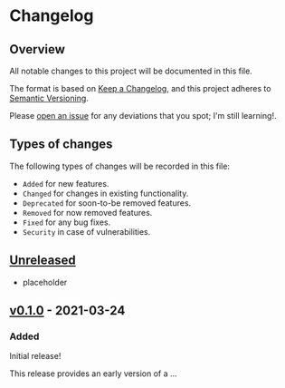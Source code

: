 # Changelog

## Overview

All notable changes to this project will be documented in this file.

The format is based on [Keep a
Changelog](https://keepachangelog.com/en/1.0.0/), and this project adheres to
[Semantic Versioning](https://semver.org/spec/v2.0.0.html).

Please [open an issue](https://github.com/atc0005/query-meta/issues) for any
deviations that you spot; I'm still learning!.

## Types of changes

The following types of changes will be recorded in this file:

- `Added` for new features.
- `Changed` for changes in existing functionality.
- `Deprecated` for soon-to-be removed features.
- `Removed` for now removed features.
- `Fixed` for any bug fixes.
- `Security` in case of vulnerabilities.

## [Unreleased]

- placeholder

## [v0.1.0] - 2021-03-24

### Added

Initial release!

This release provides an early version of a ...

[Unreleased]: https://github.com/atc0005/query-meta/compare/v0.1.0...HEAD
[v0.1.0]: https://github.com/atc0005/query-meta/releases/tag/v0.1.0
